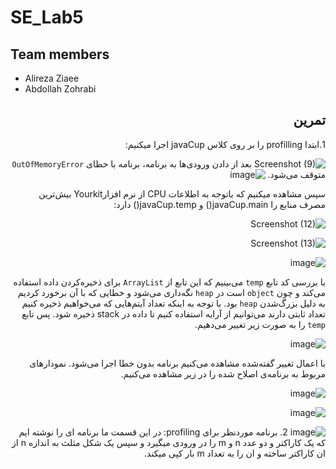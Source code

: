 # SE_Lab5

## Team members
* Alireza Ziaee
* Abdollah Zohrabi

<div dir='rtl'>

## تمرین
1.ابتدا profilling را بر روی کلاس javaCup اجرا میکنیم:


![Screenshot (9)](https://github.com/Abz81/SE_Lab5/assets/101315890/9413d913-f96e-46fc-83a5-8f6f6d67c87e)
بعد از دادن ورودی‌ها به برنامه، برنامه با خطای `OutOfMemoryError` متوقف می‌شود.
![image](https://github.com/Abz81/SE_Lab5/assets/45371919/5517a8c3-4c0a-46f9-b946-f5ed8b826e20)

سپس مشاهده میکنیم که باتوجه به اطلاعات   CPU  از نرم افزارYourkit بیش‌ترین مصرف منابع را javaCup.main() و  javaCup.temp() دارد:

![Screenshot (12)](https://github.com/Abz81/SE_Lab5/assets/101315890/8d31cc59-3b4c-4b33-90d7-d49b60251232)

![Screenshot (13)](https://github.com/Abz81/SE_Lab5/assets/101315890/a5f79da8-5879-47bd-949a-c97beaf77e54)

![image](https://github.com/Abz81/SE_Lab5/assets/45371919/6f75288b-da4f-4167-9201-32e2570e4d0a)

با بررسی کد تابع `temp` می‌بینیم که این تابع از `ArrayList` برای ذخیره‌کردن داده استفاده می‌کند و چون `object` است در `heap` نگه‌داری می‌شود و خطایی که با آن برخورد کردیم به دلیل بزرگ‌شدن `heap` بود. با توجه به اینکه تعداد آیتم‌هایی که می‌خواهیم ذخیره کنیم تعداد ثابتی دارند می‌توانیم از آرایه استفاده کنیم تا داده در stack ذخیره شود. پس تابع `temp` را به صورت زیر تغییر می‌دهیم.

![image](https://github.com/Abz81/SE_Lab5/assets/45371919/0028d200-0572-48fe-91fd-0251e92b0917)


با اعمال تغییر گفته‌شده مشاهده می‌کنیم برنامه بدون خطا اجرا می‌شود. نمودارهای مربوط به برنامه‌ی اصلاح شده را در زیر مشاهده می‌کنیم.

![image](https://github.com/Abz81/SE_Lab5/assets/45371919/cd15aa54-f54e-4ef8-8aa4-e02c335f932b)

![image](https://github.com/Abz81/SE_Lab5/assets/45371919/b532be9c-9b6c-43e3-83f4-8063bfea708e)

![image](https://github.com/Abz81/SE_Lab5/assets/45371919/33504a4e-c402-4d5f-879f-60cf02171607)
2.
برنامه موردنظر برای profiling:
در این قسمت ما برنامه ای را نوشته ایم که یک کاراکتر و دو عدد n و m را در  ورودی میگیرد و سپس یک شکل مثلث به اندازه n از ان کاراکتر ساخته و  ان را به تعداد
m  بار کپی میکند.



